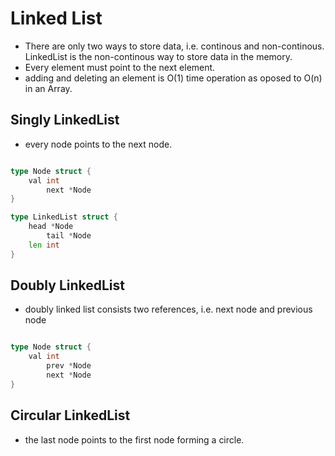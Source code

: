 # Linked List

- There are only two ways to store data, i.e. continous and non-continous. LinkedList is the non-continous way to store data in the memory.
- Every element must point to the next element.
- adding and deleting an element is O(1) time operation as oposed to O(n) in an Array.

## Singly LinkedList
- every node points to the next node. 

```go

type Node struct {
	val int 
        next *Node
}

type LinkedList struct {
	head *Node
        tail *Node
	len int        
}

```

## Doubly LinkedList
- doubly linked list consists two references, i.e. next node and previous node

```go

type Node struct {
	val int
        prev *Node
        next *Node
}

```

## Circular LinkedList
- the last node points to the first node forming a circle.
